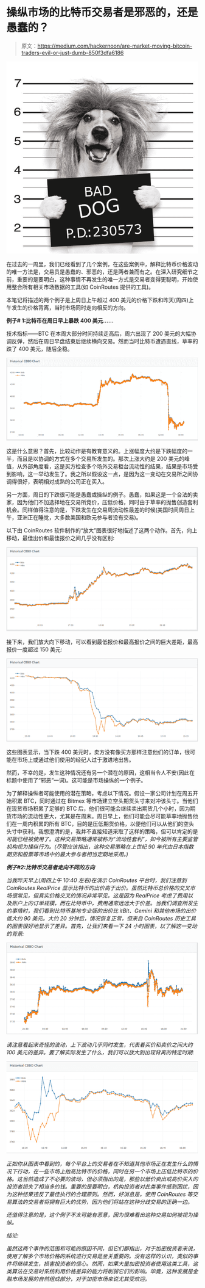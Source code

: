 # 操纵市场的比特币交易者是邪恶的，还是愚蠢的？

> 原文：<https://medium.com/hackernoon/are-market-moving-bitcoin-traders-evil-or-just-dumb-850f3dfa6186>

![](img/080fd53f8604e8c1c7ba350895e52adf.png)

在过去的一周里，我们已经看到了几个案例，在这些案例中，解释比特币价格波动的唯一方法是，交易员是愚蠢的、邪恶的，还是两者兼而有之。在深入研究细节之前，重要的是要明白，这种事情不再发生的唯一方式是交易者变得更聪明，开始使用整合所有相关市场数据的工具(如 CoinRoutes 提供的工具)。

本笔记将描述的两个例子是上周日上午超过 400 美元的价格下跌和昨天(周四)上午发生的价格背离，当时市场同时走向相反的方向。

**例子# 1:比特币在周日早上暴跌 400 美元……**

技术指标——BTC 在本周大部分时间持续走高后，周六出现了 200 美元的大幅协调反弹，然后在周日早盘结束后继续横向交易。然而当时比特币遭遇直线，草率的跌了 400 美元，随后企稳。

![](img/c5086f6c570e03486b3394b735aaaae8.png)

这是什么意思？首先，比较动作是有教育意义的。上涨幅度大约是下跌幅度的一半，而且是以协调的方式在多个交易所发生的。那次上涨大约是 200 美元的峰值，从外部角度看，这是买方检查多个场外交易柜台流动性的结果，结果是市场受到影响，这一举动发生了。我之所以假设这一点，是因为这一变动在交易所之间协调得很好，表明相对成熟的公司正在买入。

另一方面，周日的下跌很可能是愚蠢或操纵的例子。愚蠢，如果这是一个合法的卖家，因为他们不加选择地在交易所竞价，压低价格，同时由于草率的抛售创造套利机会。同样值得注意的是，下跌发生在交易周流动性最差的时候(美国时间周日上午，亚洲正在睡觉，大多数美国和欧元参与者没有交易)。

以下由 CoinRoutes 软件制作的“放大”图表很好地描述了这两个动作。首先，向上移动，最佳出价和最佳报价之间几乎没有区别:

![](img/913629043b0b4b4f17d3b023da63a766.png)

接下来，我们放大向下移动，可以看到最低报价和最高报价之间的巨大差距，最高报价一度超过 150 美元:

![](img/4ec3789bcec63ebc30f5bcf02c9b88fb.png)

这些图表显示，当下跌 400 美元时，卖方没有像买方那样注意他们的订单，很可能在市场上或通过他们使用的经纪人过于激进地出售。

然而，不幸的是，发生这种情况还有另一个潜在的原因，这相当令人不安(因此在标题中使用了“邪恶”一词)。这可能是市场操纵的一个例子。

为了解释操纵者可能使用的潜在策略，考虑以下情况。假设一家公司计划在周五开始积累 BTC，同时通过在 Bitmex 等市场建立空头期货头寸来对冲该头寸。当他们在现货市场积累了足够的 BTC 后，他们很可能会继续卖出期货几个小时，因为期货市场的流动性更大，尤其是在周末。周日早上，他们可能会尽可能草率地抛售他们在一周内积累的所有 BTC，目的是压低期货价格，以便他们可以从他们的空头头寸中获利。我想澄清的是，我并不直接知道采取了这样的策略，但可以肯定的是*可能已经被使用了。这种交易策略通常被称为“流动性套利”，如今被所有主要监管机构视为操纵行为。(尽管应该指出，这种交易策略在上世纪 90 年代由日本指数期货和股票等市场中的最大参与者相当定期地采用。)*

***例子#2:比特币交易者走向不同的方向***

*当我昨天早上(周四上午 10:40 左右)在演示 CoinRoutes 平台时，我们注意到 CoinRoutes RealPrice 显示比特币的出价高于出价。虽然比特币总价格的交叉市场很常见，但真实价格交叉的情况非常罕见。这是因为 RealPrice 考虑了费用以及账户上的订单规模，而在比特币中，费用通常远远大于价差。当我们调查所发生的事情时，我们看到比特币基地专业版的出价比 itBit、Gemini 和其他市场的出价低大约 90 美元。大约 20 分钟后，情况恢复正常，但来自 CoinRoutes 历史工具的图表很好地显示了差异。首先，让我们来看一下 24 小时图表，以了解这一变动的背景:*

*![](img/6144bdc14ba8d11bcd99fffff50a707a.png)*

*请注意看起来奇怪的波动，上下波动几乎同时发生，代表着买价和卖价之间大约 100 美元的差异。要了解实际发生了什么，我们可以放大到出现背离的特定时期:*

*![](img/a63a7e6cff417f366adbd824f31ba9df.png)*

*正如你从图表中看到的，每个平台上的交易者在不知道其他市场正在发生什么的情况下行动，在一些市场上抬高比特币的价格，同时在另一个市场上压低比特币的价格。这当然造成了不必要的波动，但必须指出的是，那些以低价卖出或高价买入的投资者损失了相当多的钱。重要的是要明白，机构投资者对此类事件感到困扰，因为这种结果违反了最佳执行的合理原则。然而，好消息是，使用 CoinRoutes 等交易算法的交易者将拥有巨大的优势，因为他们将站在这种分歧交易的正确一边。*

*还值得注意的是，这个例子不太可能有恶意，因为很难看出这种交易如何被视为操纵。*

*结论:*

*虽然这两个事件的范围和可能的原因不同，但它们都指出，对于加密投资者来说，使用了解多个市场价格的系统进行交易是至关重要的。没有这样的认识，类似的事件将继续发生，损害投资者的信心。然而，如果大量加密投资者使用这类工具，这类算法在交易时系统利用价格差异的能力将削弱它们的影响。毕竟，这种发展是金融市场发展的自然组成部分，对于加密市场来说尤其受欢迎。*